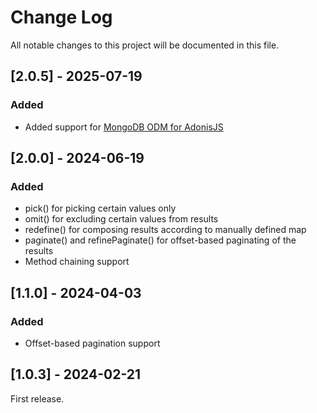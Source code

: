 
# Change Log
All notable changes to this project will be documented in this file.

## [2.0.5] - 2025-07-19
 
### Added
- Added support for [MongoDB ODM for AdonisJS](https://github.com/DreamsHive/adonis-odm)

## [2.0.0] - 2024-06-19
 
### Added
- pick() for picking certain values only
- omit() for excluding certain values from results
- redefine() for composing results according to manually defined map
- paginate() and refinePaginate() for offset-based paginating of the results
- Method chaining support

## [1.1.0] - 2024-04-03
 
### Added
- Offset-based pagination support

## [1.0.3] - 2024-02-21
  
First release.
